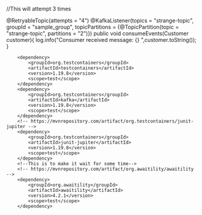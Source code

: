 //This will attempt 3 times


@RetryableTopic(attempts = "4")
@KafkaListener(topics = "strange-topic", groupId = "sample_group", topicPartitions = {@TopicPartition(topic = "strange-topic", partitions = "2")})
public void consumeEvents(Customer customer){
    log.info("Consumer received message: {} ",customer.toString());
}



<!-- https://mvnrepository.com/artifact/org.testcontainers/testcontainers -->
		<dependency>
			<groupId>org.testcontainers</groupId>
			<artifactId>testcontainers</artifactId>
			<version>1.19.8</version>
			<scope>test</scope>
		</dependency>
		<dependency>
			<groupId>org.testcontainers</groupId>
			<artifactId>kafka</artifactId>
			<version>1.19.8</version>
			<scope>test</scope>
		</dependency>
		<!-- https://mvnrepository.com/artifact/org.testcontainers/junit-jupiter -->
		<dependency>
			<groupId>org.testcontainers</groupId>
			<artifactId>junit-jupiter</artifactId>
			<version>1.19.8</version>
			<scope>test</scope>
		</dependency>
		<!--This is to make it wait for some time-->
		<!-- https://mvnrepository.com/artifact/org.awaitility/awaitility -->
		<dependency>
			<groupId>org.awaitility</groupId>
			<artifactId>awaitility</artifactId>
			<version>4.2.1</version>
			<scope>test</scope>
		</dependency>
